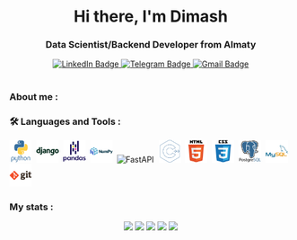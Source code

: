 <div id="header" align="center">
  <h1>Hi there, I'm Dimash</h1>
  <h3>Data Scientist/Backend Developer from Almaty</h3>
  <a href="https://www.linkedin.com/in/dinmukhamed-bazarkhanov-6249b825b/?originalSubdomain=kz">
    <img src="https://img.shields.io/badge/LinkedIn-blue?style=for-the-badge&logo=linkedin&logoColor=white" alt="LinkedIn Badge"/>
  </a>
  <a href="https://t.me/ditajes">
    <img src="https://img.shields.io/badge/Telegram-blue?style=for-the-badge&logo=telegram&logoColor=white" alt="Telegram Badge"/>
  </a>
  <a href="mailto:dbazarkhanov33@gmail.com">
    <img src="https://img.shields.io/badge/Gmail-red?style=for-the-badge&logo=gmail&logoColor=white" alt="Gmail Badge"/>
  </a>
</div>
<div align="center">
  <img src="https://komarev.com/ghpvc/?username=dbazarkhanov&style=flat-square&color=blue" alt=""/>
</div>

### About me :

### :hammer_and_wrench: Languages and Tools :
<div>
  <img src="https://github.com/devicons/devicon/blob/master/icons/python/python-original-wordmark.svg" title="Python" alt="Python" width="40" height="40"/>&nbsp;
  <img src="https://github.com/devicons/devicon/blob/master/icons/django/django-plain-wordmark.svg" title="Django" alt="Django" width="40" height="40"/>&nbsp;
  <img src="https://github.com/devicons/devicon/blob/master/icons/pandas/pandas-original-wordmark.svg" title="Pandas" alt="Pandas" width="40" height="40"/>&nbsp;
  <img src="https://github.com/devicons/devicon/blob/master/icons/numpy/numpy-original-wordmark.svg" title="Numpy" alt="Numpy" width="40" height="40"/>&nbsp;
  <img src="hhttps://github.com/devicons/devicon/blob/master/icons/fastapi/fastapi-original-wordmark.svg title="FastAPI" alt="FastAPI" width="40" height="40"/>&nbsp;
  <img src="https://github.com/devicons/devicon/blob/master/icons/cplusplus/cplusplus-line.svg" title="C++" alt="C++" width="40" height="40"/>&nbsp;
  <img src="https://github.com/devicons/devicon/blob/master/icons/html5/html5-original-wordmark.svg" title="HTML5" alt="HTML5" width="40" height="40"/>&nbsp;
  <img src="https://github.com/devicons/devicon/blob/master/icons/css3/css3-original-wordmark.svg" title="css3" alt="css3" width="40" height="40"/>&nbsp;
  <img src="https://github.com/devicons/devicon/blob/master/icons/postgresql/postgresql-original-wordmark.svg" title="PostgreSQL" alt="PostgreSQL" width="40" height="40"/>&nbsp;
  <img src="https://github.com/devicons/devicon/blob/master/icons/mysql/mysql-original-wordmark.svg" title="MySQL" alt="MySQL" width="40" height="40"/>&nbsp;
  <img src="https://github.com/devicons/devicon/blob/master/icons/git/git-original-wordmark.svg" title="Git" alt="Git" width="40" height="40"/>&nbsp;
</div>

### My stats :
<div align="center">
  <img src="http://github-profile-summary-cards.vercel.app/api/cards/profile-details?username=dbazarkhanov&theme=2077"/>
  <img src="http://github-profile-summary-cards.vercel.app/api/cards/repos-per-language?username=dbazarkhanov&theme=2077"/>
  <img src="http://github-profile-summary-cards.vercel.app/api/cards/most-commit-language?username=dbazarkhanov&theme=2077"/>
  <img src="http://github-profile-summary-cards.vercel.app/api/cards/stats?username=dbazarkhanov&theme=2077"/>
  <img src="http://github-profile-summary-cards.vercel.app/api/cards/productive-time?username=dbazarkhanov&theme=2077&utcOffset=8"/>
</div>
